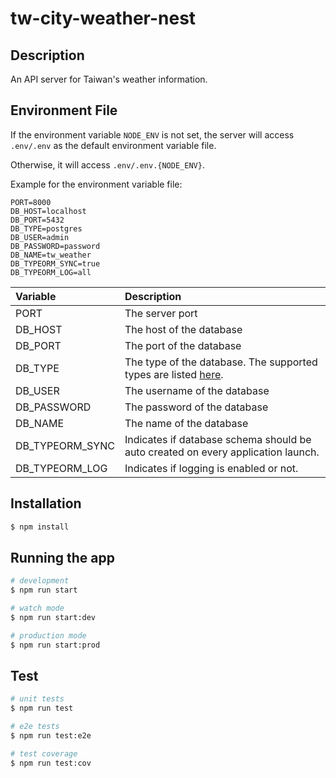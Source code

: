 # tw-city-weather-nest

## Description

An API server for Taiwan's weather information.

## Environment File

If the environment variable `NODE_ENV` is not set, the server will access `.env/.env` as the default environment variable file.

Otherwise, it will access `.env/.env.{NODE_ENV}`.

Example for the environment variable file:

```
PORT=8000
DB_HOST=localhost
DB_PORT=5432
DB_TYPE=postgres
DB_USER=admin
DB_PASSWORD=password
DB_NAME=tw_weather
DB_TYPEORM_SYNC=true
DB_TYPEORM_LOG=all
```

| Variable        | Description                                                                                                                         |
| :-------------- | :---------------------------------------------------------------------------------------------------------------------------------- |
| PORT            | The server port                                                                                                                     |
| DB_HOST         | The host of the database                                                                                                            |
| DB_PORT         | The port of the database                                                                                                            |
| DB_TYPE         | The type of the database. The supported types are listed [here](https://typeorm.io/#/connection-options/common-connection-options). |
| DB_USER         | The username of the database                                                                                                        |
| DB_PASSWORD     | The password of the database                                                                                                        |
| DB_NAME         | The name of the database                                                                                                            |
| DB_TYPEORM_SYNC | Indicates if database schema should be auto created on every application launch.                                                    |
| DB_TYPEORM_LOG  | Indicates if logging is enabled or not.                                                                                             |

## Installation

```bash
$ npm install
```

## Running the app

```bash
# development
$ npm run start

# watch mode
$ npm run start:dev

# production mode
$ npm run start:prod
```

## Test

```bash
# unit tests
$ npm run test

# e2e tests
$ npm run test:e2e

# test coverage
$ npm run test:cov
```
